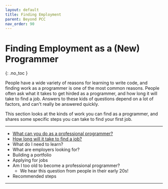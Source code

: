 ```yaml
---
layout: default
title: Finding Employment
parent: Beyond PCC
nav_order: 90
---
```


# Finding Employment as a (New) Programmer
{: .no_toc }

People have a wide variety of reasons for learning to write code, and finding work as a programmer is one of the most common reasons. People often ask what it takes to get hirded as a programmer, and how long it will take to find a job. Answers to these kids of questions depend on a lot of factors, and can't really be answered quickly.

This section looks at the kinds of work you can find as a programmer, and shares some specific steps you can take to find your first job.

---

- [What can you do as a professional programmer?](../finding_employment/focus_areas/)
- [How long will it take to find a job?](../finding_employment/how_long/)
- What do I need to learn?
- What are employers looking for?
- Building a portfolio
- Applying for jobs
- Am I too old to become a professional programmer?
  - We hear this question from people in their early 20s!
- Recommended steps

---